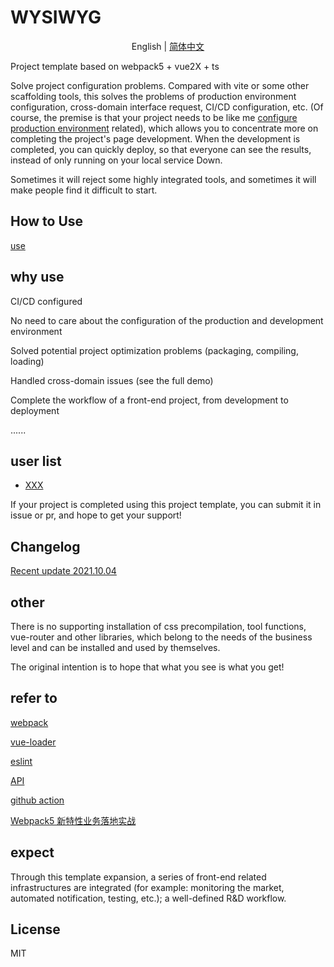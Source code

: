# WYSIWYG

<p align="center">
  <span> English | </span> 
  <a href="README.md" rel="nofollow">简体中文</a>
</p>


Project template based on webpack5 + vue2X + ts

Solve project configuration problems. Compared with vite or some other scaffolding tools, this solves the problems of production environment configuration, cross-domain interface request, CI/CD configuration, etc. (Of course, the premise is that your project needs to be like me [configure production environment](./docs/use-en.md) related), which allows you to concentrate more on completing the project's page development. When the development is completed, you can quickly deploy, so that everyone can see the results, instead of only running on your local service Down.

Sometimes it will reject some highly integrated tools, and sometimes it will make people find it difficult to start.

## How to Use

[use](./docs/use-en.md)
## why use

CI/CD configured

No need to care about the configuration of the production and development environment

Solved potential project optimization problems (packaging, compiling, loading)

Handled cross-domain issues (see the full demo)

Complete the workflow of a front-end project, from development to deployment

......
## user list

* [XXX](baidu.com)

If your project is completed using this project template, you can submit it in issue or pr, and hope to get your support!

## Changelog
[Recent update 2021.10.04](CHANGELOG.md)

## other

There is no supporting installation of css precompilation, tool functions, vue-router and other libraries, which belong to the needs of the business level and can be installed and used by themselves.

The original intention is to hope that what you see is what you get!

## refer to

[webpack](https://www.webpackjs.com/guides/)

[vue-loader](https://vue-loader.vuejs.org/)

[eslint](https://eslint.org/docs/user-guide/configuring/configuration-files#extending-configuration-files)

[API](https://github.com/davemachado/public-api)

[github action](https://docs.github.com/cn/actions)

[Webpack5 新特性业务落地实战](https://zhuanlan.zhihu.com/p/348612482)

## expect

Through this template expansion, a series of front-end related infrastructures are integrated (for example: monitoring the market, automated notification, testing, etc.); a well-defined R&D workflow.
## License

MIT
